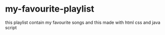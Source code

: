 # my-favourite-playlist
this playlist contain my favourite songs and this  made with html css and java script
